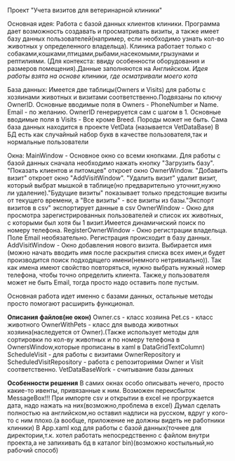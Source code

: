 Проект "Учета визитов для ветеринарной клиники"

Основная идея: 
	Работа с базой данных клиентов клиники. Программа дает возможность создавать и просматривать визиты, а также имеет базу данных пользователей(например, если необходимо узнать кол-во животных у определенного владельца). Клиника работает только с собаками,кошками,птицами,рыбами,насекомыми,грызунами и рептилиями. (Для контекста: ввиду особенности оборудования и размеров помещения).Данные заполняются на Английском.
*Идея работы взята на основе клиники, где осматривали моего кота*

База данных: 
	Имеется две таблицы(Owners и Visits) для работы с хозяинами животных и визитами соответственно.Подвязаны по ключу OwnerID.
	Основные вводимые поля в Owners - PhoneNumber и Name. Email - по желанию. OwnerID генерируется сам с шагом в 1.
	Основные вводимые поля в Visits - Все кроме Breed. Породы может не быть.
	Сама база данных находится в проекте VetData (называется VetDataBase)
	В БД есть как случайный набор букв в качестве пользователя,так и нормальные пользователи

Окна: 
	MainWindow - Основное окно со всеми кнопками. Для работы с базой данных сначала необходимо нажать кнопку "Загрузить базу". "Показать клиентов и питомцев" откроет окно OwnerWindow. "Добавить визит" откроет окно "AddVisitWindow". "Удалить визит" удалит визит, который выбрат мышкой в таблице(но предварительно уточнит,нужно ли удаление)."Будущие визиты" показывает только предстоящие визиты от текущего времени, а "Все визиты" - все визиты из базы."Экспорт визитов в csv" экспортирует данные в csv
	OwnerWindow - Окно для просмотра зарегистрированных пользователей и список их животных, с которыми был хотя бы 1 визит.Имеется динамичиский поиск по номеру телефона.
	RegisterOwnerWindow - Окно регистрации владельца. Поле Email необязательно. Регистрация происходит в базу данных.
	AddVisitWindow - Окно добавления нового визита. Выбирается имя (можно начать вводить имя после раскрытия списка всех имен,и будет производится поиск подходящего имени(немного нетривиально)). Так как имена имеют свойство повторяться, нужно выбрать нужный номер телефона, чтобы точно определить клиента. Также,у пользователя может не быть Email, тогда просто надо оставить поле пустым.

Основная работа идет именно с базами данных, остальные методы просто помогают расширить функционал.

**Описания файлов(не окон)**
Owner.cs - класс хозяина
Pet.cs - класс животного
OwnerWithPets - класс для вывода животных хозяина(наследуется от Owner).(Также использует методы для сортировки по кол-ву животных и по номеру телефона в OwnersWindow,которые прописаны в xaml в DataGridTextColumn)
ScheduleVisit - для работы с визитами
OwnerRepository и ScheduledVisitRepository - работа с репозиториями Owner и Visit соответственно.
VetDataBaseWork - считывание базы данных

**Особенности решения**
В самих окнах особо описывать нечего, просто какие-то ивенты, привязанные к ним.
Возможен переисбыток MessageBox!!!
При импорте csv и открытии в excel не прогружается дата, надо нажать на них(возможно,проблема в excel)
Думал сделать полностью на английском,но оставил надписи на русском, вдруг у кого-то с ним плохо.(а вообще, приложение не должны видеть не работники клиники)
В App.xaml код для работы с базой данных(точнее для директории,т.к. хотел работать непосредственно с файлом внутри проекта,а не запихивать бд в каталог bin)(возможно костыльный,но рабочий способ)
